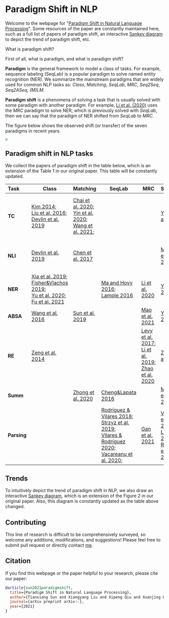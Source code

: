# Paradigm Shift in NLP

Welcome to the webpage for "[Paradigm Shift in Natural Language Processing](https://txsun1997.github.io/papers/paradigm_shift.pdf)". Some resources of the paper are constantly maintained here, such as a full list of papers of paradigm shift, an interactive [Sankey diagram](https://txsun1997.github.io/nlp-paradigm-shift/sankey.html) to depict the trend of paradigm shift, etc.

What is paradigm shift?

First of all, what is paradigm, and what is paradigm shift? 

**Paradigm** is the general framework to model a class of tasks. For example, sequence labeling (SeqLab) is a popular paradigm to solve named entity recognition (NER). We summarize the mainstream paradigms that are widely used for common NLP tasks as: *Class*, *Matching*, *SeqLab*, *MRC*, *Seq2Seq*, *Seq2ASeq*, *(M)LM*. 

**Paradigm shift** is a phenomena of solving a task that is usually solved with some paradigm with another paradigm. For example, [Li et al. (2020)](https://www.aclweb.org/anthology/2020.acl-main.519) uses the *MRC* paradigm to solve NER, which is previously solved with *SeqLab*, then we can say that the paradigm of NER shifted from *SeqLab* to *MRC*.

The figure below shows the observed shift (or transfer) of the seven paradigms in recent years.



<img src="https://txsun1997.github.io/nlp-paradigm-shift/paradigm_shift.png" style="zoom:48%;" />

## Paradigm shift in NLP tasks

We collect the papers of paradigm shift in the table below, which is an extension of the Table 1 in our original paper. This table will be constantly updated.

| **Task**    | **Class**                                                    | **Matching**                                                 | **SeqLab**                                                   | **MRC**                                                      | **Seq2Seq**                                                  | **Seq2ASeq**                                                 | **(M)LM**                                                    |
| :---------- | ------------------------------------------------------------ | ------------------------------------------------------------ | ------------------------------------------------------------ | ------------------------------------------------------------ | ------------------------------------------------------------ | ------------------------------------------------------------ | ------------------------------------------------------------ |
| **TC**      | [Kim 2014](https://aclanthology.org/D14-1181/); <br>[Liu et al. 2016](https://www.ijcai.org/Abstract/16/408); <br>[Devlin et al. 2019](https://aclanthology.org/N19-1423/) | [Chai et al. 2020](http://proceedings.mlr.press/v119/chai20a.html);<br>[Yin et al. 2020](https://www.aclweb.org/anthology/2020.emnlp-main.660); <br>[Wang et al. 2021](https://arxiv.org/abs/2104.14690); |                                                              |                                                              | [Yang et al. 2018](https://aclanthology.org/C18-1330/)       |                                                              | [Brown et al. 2020](https://proceedings.neurips.cc/paper/2020/hash/1457c0d6bfcb4967418bfb8ac142f64a-Abstract.html); <br>[Schick&Schutze 2021](https://aclanthology.org/2021.eacl-main.20/); <br>[Schick&Schutze 2021](https://www.aclweb.org/anthology/2021.naacl-main.185); <br>[Gao et al. 2021](https://aclanthology.org/2021.acl-long.295/) |
| **NLI**     | [Devlin et al. 2019](https://aclanthology.org/N19-1423/)     | [Chen et al. 2017](http://aclweb.org/anthology/P17-1152)     |                                                              |                                                              | [McCann et al. 2018](http://arxiv.org/abs/1806.08730)        |                                                              | [Schick&Schutze 2021](https://aclanthology.org/2021.eacl-main.20/); <br>[Schick&Schutze 2021](https://www.aclweb.org/anthology/2021.naacl-main.185); <br>[Gao et al. 2021](https://aclanthology.org/2021.acl-long.295/) |
| **NER**     | [Xia et al. 2019](https://www.aclweb.org/anthology/P19-1138); <br>[Fisher&Vlachos 2019](https://www.aclweb.org/anthology/P19-1585); <br>[Yu et al. 2020](https://www.aclweb.org/anthology/2020.acl-main.577); <br>[Fu et al. 2021](https://aclanthology.org/2021.acl-long.558/) |                                                              | [Ma and Hovy 2016](https://aclanthology.org/P16-1101/); <br>[Lample 2016](http://aclweb.org/anthology/N16-1030) | [Li et al. 2020](https://www.aclweb.org/anthology/2020.acl-main.519) | [Yan et al. 2021](https://aclanthology.org/2021.acl-long.451/) | [Lample et al. 2016](http://aclweb.org/anthology/N16-1030); <br>[Dai et al. 2020](https://www.aclweb.org/anthology/2020.acl-main.520) |                                                              |
| **ABSA**    | [Wang et al. 2016](https://aclanthology.org/D16-1058/)       | [Sun et al. 2019](https://aclanthology.org/N19-1035/)        |                                                              | [Mao et al. 2021](https://ojs.aaai.org/index.php/AAAI/article/view/17597) | [Yan et al. 2021](https://aclanthology.org/2021.acl-long.188/) |                                                              | [Li et al. 2021](https://arxiv.org/abs/2109.08306)           |
| **RE**      | [Zeng et al. 2014](https://aclanthology.org/C14-1220/)       |                                                              |                                                              | [Levy et al. 2017](https://aclanthology.org/K17-1034/); <br>[Li et al. 2019](https://aclanthology.org/P19-1129/); <br>[Zhao et al. 2020](https://www.ijcai.org/proceedings/2020/546) | [Zeng et al. 2018](https://aclanthology.org/P18-1047/);      |                                                              | [Han et al. 2021](https://arxiv.org/abs/2105.11259)          |
| **Summ**    |                                                              | [Zhong et al. 2020](https://aclanthology.org/2020.acl-main.552/) | [Cheng&Lapata 2016](https://aclanthology.org/P16-1046/)      |                                                              | [McCann et al. 2018](http://arxiv.org/abs/1806.08730)        |                                                              | [Aghajanyan et al. 2021](https://arxiv.org/abs/2107.06955)   |
| **Parsing** |                                                              |                                                              | [Rodríguez & Vilares 2018](https://aclanthology.org/D18-1162/); <br>[Strzyz et al. 2019](https://aclanthology.org/N19-1077/); <br>[Vilares & Rodríguez 2020](https://aclanthology.org/2020.emnlp-main.221/); <br>[Vacareanu et al. 2020](https://aclanthology.org/2020.lrec-1.643/); | [Gan et al. 2021](https://arxiv.org/abs/2105.07654)          | [Vinyals et al. 2015](https://proceedings.neurips.cc/paper/2015/hash/277281aada22045c03945dcb2ca6f2ec-Abstract.html); <br>[Li et al. 2018](https://aclanthology.org/C18-1271/);  <br>[Rongali et al. 2020](https://dl.acm.org/doi/10.1145/3366423.3380064) | [Chen et al. 2014](https://aclanthology.org/D14-1082/); <br>[Dyer et al. 2015](https://aclanthology.org/P15-1033/); | [Choe&Charniak 2016](https://aclanthology.org/D16-1257/)     |

## Trends 

To intuitively depict the trend of paradigm shift in NLP, we also draw an interactive [Sankey diagram](https://txsun1997.github.io/nlp-paradigm-shift/sankey.html), which is an extension of the Figure 2 in our original paper. Also, this diagram is constantly updated as the table above changed.

## Contributing

This line of research is difficult to be comprehensively surveyed, so welcome any additions, modifications, and suggestions! Please feel free to submit pull request or directly contact [me](https://txsun1997.github.io/).

## Citation

If you find this webpage or the paper helpful to your research, please cite our paper:

```bibtex
@article{sun2021paradigmshift,
  title={Paradigm Shift in Natural Language Processing}, 
  author={Tianxiang Sun and Xiangyang Liu and Xipeng Qiu and Xuanjing Huang},
  journal={arXiv preprint arXiv:-},
  year={2021}
}
```


